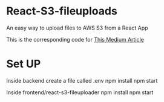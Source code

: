 # React-S3-fileuploads
An easy way to upload files to AWS S3 from a React App

This is the corresponding code for [This Medium Article](https://medium.com/@khelif96/uploading-files-from-a-react-app-to-aws-s3-the-right-way-541dd6be689)

# Set UP

Inside backend create a file called .env
npm install
npm start

Inside frontend/react-s3-fileuploader
npm install
npm start
